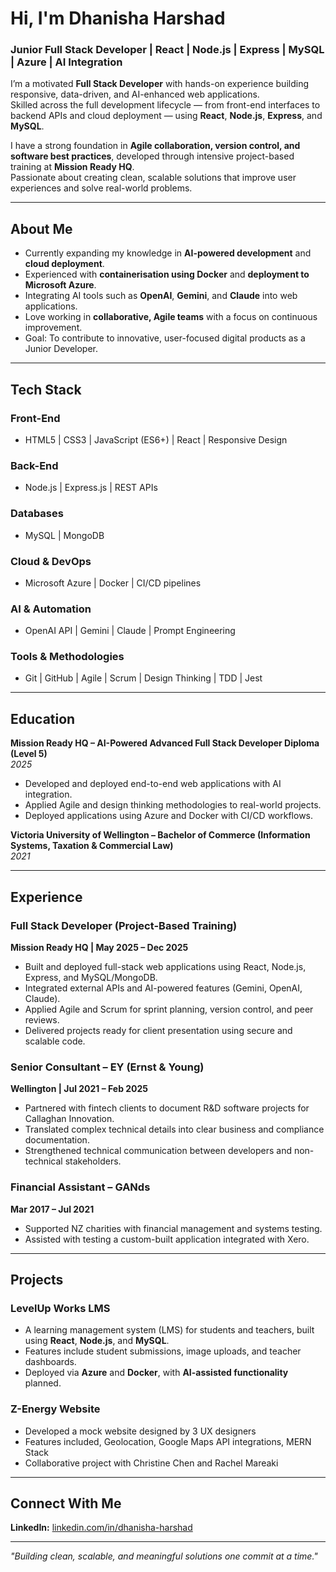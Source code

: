 # Hi, I'm Dhanisha Harshad

###  Junior Full Stack Developer | React | Node.js | Express | MySQL | Azure | AI Integration  

I’m a motivated **Full Stack Developer** with hands-on experience building responsive, data-driven, and AI-enhanced web applications.  
Skilled across the full development lifecycle — from front-end interfaces to backend APIs and cloud deployment — using **React**, **Node.js**, **Express**, and **MySQL**.  

I have a strong foundation in **Agile collaboration, version control, and software best practices**, developed through intensive project-based training at **Mission Ready HQ**.  
Passionate about creating clean, scalable solutions that improve user experiences and solve real-world problems.

---

##  About Me

-  Currently expanding my knowledge in **AI-powered development** and **cloud deployment**.  
- Experienced with **containerisation using Docker** and **deployment to Microsoft Azure**.  
- Integrating AI tools such as **OpenAI**, **Gemini**, and **Claude** into web applications.  
- Love working in **collaborative, Agile teams** with a focus on continuous improvement.  
- Goal: To contribute to innovative, user-focused digital products as a Junior Developer.

---

## Tech Stack

### **Front-End**
- HTML5 | CSS3 | JavaScript (ES6+) | React | Responsive Design

### **Back-End**
- Node.js | Express.js | REST APIs

### **Databases**
- MySQL | MongoDB

### **Cloud & DevOps**
- Microsoft Azure | Docker | CI/CD pipelines

### **AI & Automation**
- OpenAI API | Gemini | Claude | Prompt Engineering

### **Tools & Methodologies**
- Git | GitHub | Agile | Scrum | Design Thinking | TDD | Jest

---

## Education

**Mission Ready HQ – AI-Powered Advanced Full Stack Developer Diploma (Level 5)**  
*2025*  
- Developed and deployed end-to-end web applications with AI integration.  
- Applied Agile and design thinking methodologies to real-world projects.  
- Deployed applications using Azure and Docker with CI/CD workflows.

**Victoria University of Wellington – Bachelor of Commerce (Information Systems, Taxation & Commercial Law)**  
*2021*

---

## Experience

### **Full Stack Developer (Project-Based Training)**
**Mission Ready HQ | May 2025 – Dec 2025**  
- Built and deployed full-stack web applications using React, Node.js, Express, and MySQL/MongoDB.  
- Integrated external APIs and AI-powered features (Gemini, OpenAI, Claude).  
- Applied Agile and Scrum for sprint planning, version control, and peer reviews.  
- Delivered projects ready for client presentation using secure and scalable code.

### **Senior Consultant – EY (Ernst & Young)**
**Wellington | Jul 2021 – Feb 2025**  
- Partnered with fintech clients to document R&D software projects for Callaghan Innovation.  
- Translated complex technical details into clear business and compliance documentation.  
- Strengthened technical communication between developers and non-technical stakeholders.

### **Financial Assistant – GANds**
**Mar 2017 – Jul 2021**  
- Supported NZ charities with financial management and systems testing.  
- Assisted with testing a custom-built application integrated with Xero.  

---

## Projects

### **LevelUp Works LMS**
- A learning management system (LMS) for students and teachers, built using **React**, **Node.js**, and **MySQL**.  
- Features include student submissions, image uploads, and teacher dashboards.  
- Deployed via **Azure** and **Docker**, with **AI-assisted functionality** planned.

### **Z-Energy Website**
- Developed a mock website designed by 3 UX designers
- Features included, Geolocation, Google Maps API integrations, MERN Stack
- Collaborative project with Christine Chen and Rachel Mareaki

---

## Connect With Me

 **LinkedIn:** [linkedin.com/in/dhanisha-harshad](https://www.linkedin.com/in/dhanisha-harshad/)   

---

 *"Building clean, scalable, and meaningful solutions one commit at a time."*  
